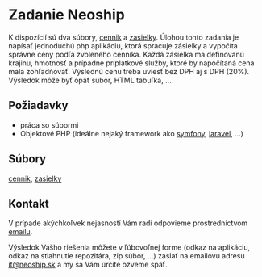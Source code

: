 # Zadanie Neoship

K dispozícií sú dva súbory, [cennik]() a [zasielky](). Úlohou tohto zadania je napísať jednoduchú php aplikáciu, ktorá spracuje zásielky a vypočíta správne ceny podľa zvoleného cenníka. Každá zásielka ma definovanú krajinu, hmotnosť a prípadne príplatkové služby, ktoré by napočítaná cena mala zohľadňovať. Výslednú cenu treba uviesť bez DPH aj s DPH (20%). Výsledok môže byť opäť súbor, HTML tabuľka, ... 

## Požiadavky

- práca so súbormi
- Objektové PHP (ideálne nejaký framework ako [symfony](https://symfony.com/), [laravel](https://laravel.com/), ...)


## Súbory

[cennik](), [zasielky]()

## Kontakt

V prípade akýchkoľvek nejasností Vám radi odpovieme prostredníctvom [emailu](mailto:bris@neoship.sk).

Výsledok Vášho riešenia môžete v ľúbovoľnej forme (odkaz  na aplikáciu, odkaz na stiahnutie repozitára, zip súbor, ...) zaslať na emailovu adresu [it@neoship.sk](mailto:it@neoship.sk) a my sa Vám úrčite ozveme späť.
